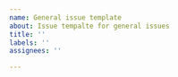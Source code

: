 ```yaml
---
name: General issue template
about: Issue tempalte for general issues
title: ''
labels: ''
assignees: ''

---
```



